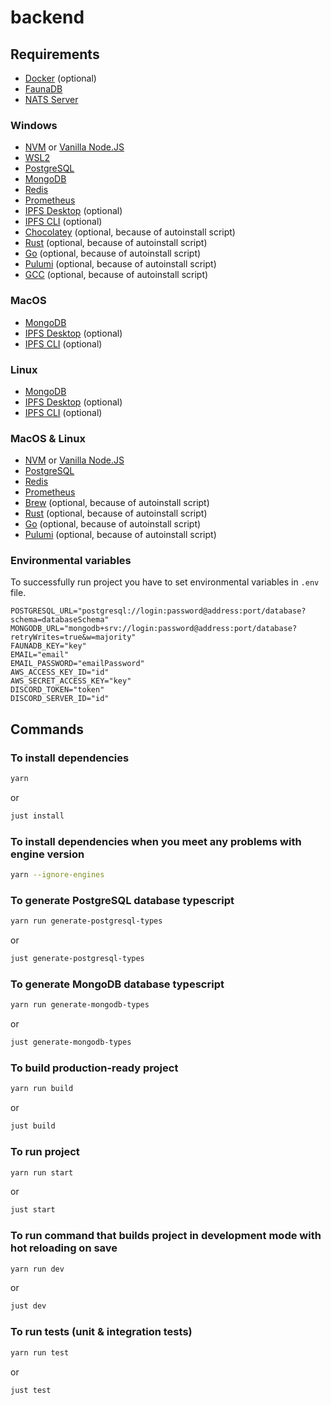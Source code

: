 # backend

## Requirements

- [Docker](https://www.docker.com/) (optional)
- [FaunaDB](https://fauna.com/)
- [NATS Server](https://github.com/nats-io/nats-server/releases)

### Windows

- [NVM](https://github.com/coreybutler/nvm-windows) or [Vanilla Node.JS](https://nodejs.dev/en/)
- [WSL2](https://learn.microsoft.com/en-us/windows/wsl/install)
- [PostgreSQL](https://www.postgresql.org/)
- [MongoDB](https://www.mongodb.com/docs/manual/tutorial/install-mongodb-on-windows/#install-mongodb-community-edition)
- [Redis](https://redis.io/docs/getting-started/installation/install-redis-on-windows/)
- [Prometheus](https://prometheus.io/)
- [IPFS Desktop](https://docs.ipfs.tech/install/ipfs-desktop/#windows) (optional)
- [IPFS CLI](https://docs.ipfs.tech/install/command-line/#windows) (optional)
- [Chocolatey](https://chocolatey.org/) (optional, because of autoinstall script)
- [Rust](https://www.rust-lang.org/tools/install) (optional, because of autoinstall script)
- [Go](https://community.chocolatey.org/packages/golang) (optional, because of autoinstall script)
- [Pulumi](https://community.chocolatey.org/packages/pulumi) (optional, because of autoinstall script)
- [GCC](https://community.chocolatey.org/packages/mingw) (optional, because of autoinstall script)

### MacOS

- [MongoDB](https://www.mongodb.com/docs/manual/tutorial/install-mongodb-on-os-x/#install-mongodb-community-edition)
- [IPFS Desktop](https://docs.ipfs.tech/install/ipfs-desktop/#macos) (optional)
- [IPFS CLI](https://docs.ipfs.tech/install/command-line/#macos) (optional)

### Linux

- [MongoDB](https://www.mongodb.com/docs/manual/administration/install-on-linux/)
- [IPFS Desktop](https://docs.ipfs.tech/install/ipfs-desktop/#ubuntu) (optional)
- [IPFS CLI](https://docs.ipfs.tech/install/command-line/#linux) (optional)

### MacOS & Linux

- [NVM](https://github.com/nvm-sh/nvm) or [Vanilla Node.JS](https://nodejs.dev/en/)
- [PostgreSQL](https://formulae.brew.sh/formula/postgresql@14)
- [Redis](https://formulae.brew.sh/formula/redis)
- [Prometheus](https://formulae.brew.sh/formula/prometheus)
- [Brew](https://brew.sh/) (optional, because of autoinstall script)
- [Rust](https://formulae.brew.sh/formula/rustup-init) (optional, because of autoinstall script)
- [Go](https://formulae.brew.sh/formula/go) (optional, because of autoinstall script)
- [Pulumi](https://formulae.brew.sh/formula/pulumi) (optional, because of autoinstall script)

### Environmental variables

To successfully run project you have to set environmental variables in `.env` file.

```env
POSTGRESQL_URL="postgresql://login:password@address:port/database?schema=databaseSchema"
MONGODB_URL="mongodb+srv://login:password@address:port/database?retryWrites=true&w=majority"
FAUNADB_KEY="key"
EMAIL="email"
EMAIL_PASSWORD="emailPassword"
AWS_ACCESS_KEY_ID="id"
AWS_SECRET_ACCESS_KEY="key"
DISCORD_TOKEN="token"
DISCORD_SERVER_ID="id"
```

## Commands

### To install dependencies

```sh
yarn
```

or

```sh
just install
```

### To install dependencies when you meet any problems with engine version

```sh
yarn --ignore-engines
```

### To generate PostgreSQL database typescript

```sh
yarn run generate-postgresql-types
```

or

```sh
just generate-postgresql-types
```

### To generate MongoDB database typescript

```sh
yarn run generate-mongodb-types
```

or

```sh
just generate-mongodb-types
```

### To build production-ready project

```sh
yarn run build
```

or

```sh
just build
```

### To run project

```sh
yarn run start
```

or

```sh
just start
```

### To run command that builds project in development mode with hot reloading on save

```sh
yarn run dev
```

or

```sh
just dev
```

### To run tests (unit & integration tests)

```sh
yarn run test
```

or

```sh
just test
```
